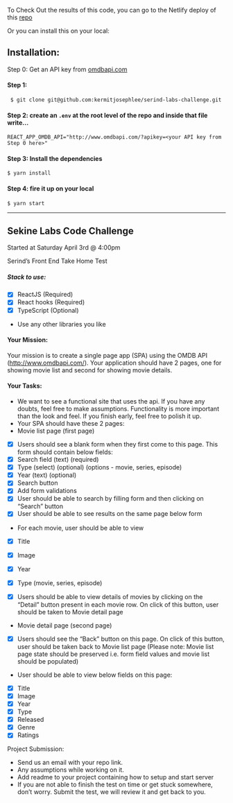 To Check Out the results of this code, you can go to the Netlify deploy of this [repo](https://ecstatic-pare-5054da.netlify.app/)

Or you can install this on your local:

## Installation:

Step 0: Get an API key from [omdbapi.com](http://www.omdbapi.com/apikey.aspx)

#### Step 1:

` $ git clone git@github.com:kermitjosephlee/serind-labs-challenge.git`

#### Step 2: create an `.env` at the root level of the repo and inside that file write...

`REACT_APP_OMDB_API="http://www.omdbapi.com/?apikey=<your API key from Step 0 here>"`

#### Step 3: Install the dependencies

```
$ yarn install
```

#### Step 4: fire it up on your local

```
$ yarn start
```

---

## Sekine Labs Code Challenge

Started at Saturday April 3rd @ 4:00pm

Serind’s Front End Take Home Test

##### Stack to use:

- [x] ReactJS (Required)
- [x] React hooks (Required)
- [x] TypeScript (Optional)
- Use any other libraries you like

#### Your Mission:

Your mission is to create a single page app (SPA) using the OMDB API
(http://www.omdbapi.com/). Your application should have 2 pages, one for showing
movie list and second for showing movie details.

#### Your Tasks:

- We want to see a functional site that uses the api. If you have any doubts, feel free to
  make assumptions. Functionality is more important than the look and feel. If you finish
  early, feel free to polish it up.
- Your SPA should have these 2 pages:
- Movie list page (first page)
- [x] Users should see a blank form when they first come to this page. This
      form should contain below fields:
- [x] Search field (text) (required)
- [x] Type (select) (optional) (options - movie, series, episode)
- [x] Year (text) (optional)
- [x] Search button
- [x] Add form validations
- [x] User should be able to search by filling form and then clicking on “Search”
      button
- [x] User should be able to see results on the same page below form
- For each movie, user should be able to view
- [x] Title
- [x] Image
- [x] Year
- [x] Type (movie, series, episode)

- [x] Users should be able to view details of movies by clicking on the
      “Detail” button present in each movie row. On click of this button,
      user should be taken to Movie detail page

- Movie detail page (second page)
- [x] Users should see the “Back” button on this page. On click of this button,
      user should be taken back to Movie list page (Please note: Movie list
      page state should be preserved i.e. form field values and movie list
      should be populated)
- User should be able to view below fields on this page:
- [x] Title
- [x] Image
- [x] Year
- [x] Type
- [x] Released
- [x] Genre
- [x] Ratings

Project Submission:

- Send us an email with your repo link.
- Any assumptions while working on it.
- Add readme to your project containing how to setup and start server
- If you are not able to finish the test on time or get stuck somewhere, don’t worry. Submit
  the test, we will review it and get back to you.
